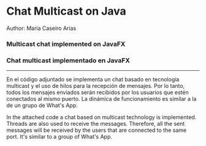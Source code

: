 # Chat Multicast on Java
Author: María Caseiro Arias

### Multicast chat implemented on JavaFX
### Chat multicast implementado en JavaFX
----------------------------------------------

En el código adjuntado se implementa un chat basado en tecnología multicast y el uso de hilos para la recepción de mensajes. Por lo tanto, todos los mensajes enviados serán recibidos por los usuarios que estén conectados al mismo puerto. La dinámica de funcionamiento es similar a la de un grupo de What's App.

In the attached code a chat based on multicast technology is implemented. Threads are also used to receive the messages. Therefore, all the sent messages will be received by the users that are connected to the same port. It's similar to a group of What's App.
